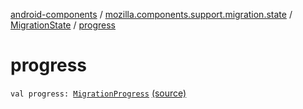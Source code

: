 [android-components](../../index.md) / [mozilla.components.support.migration.state](../index.md) / [MigrationState](index.md) / [progress](./progress.md)

# progress

`val progress: `[`MigrationProgress`](../-migration-progress/index.md) [(source)](https://github.com/mozilla-mobile/android-components/blob/master/components/support/migration/src/main/java/mozilla/components/support/migration/state/MigrationState.kt#L14)